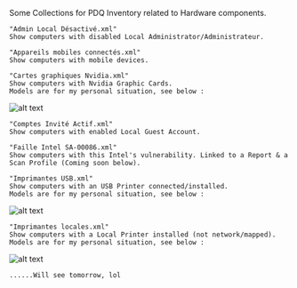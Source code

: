Some Collections for PDQ Inventory related to Hardware components.

````
"Admin Local Désactivé.xml"
Show computers with disabled Local Administrator/Administrateur.
````
````
"Appareils mobiles connectés.xml"
Show computers with mobile devices.
````
````
"Cartes graphiques Nvidia.xml"
Show computers with Nvidia Graphic Cards. 
Models are for my personal situation, see below :
````
![alt text](https://github.com/wizz13150/PDQ_Repo/blob/master/PDQInventory/Hardware/NVidia.png)
````
"Comptes Invité Actif.xml"
Show computers with enabled Local Guest Account.
````
````
"Faille Intel SA-00086.xml"
Show computers with this Intel's vulnerability. Linked to a Report & a Scan Profile (Coming soon below).

````
````
"Imprimantes USB.xml"
Show computers with an USB Printer connected/installed. 
Models are for my personal situation, see below :
````
![alt text](https://github.com/wizz13150/PDQ_Repo/blob/master/PDQInventory/Hardware/USBPrinters.png)
````
"Imprimantes locales.xml"
Show computers with a Local Printer installed (not network/mapped). 
Models are for my personal situation, see below :
````
![alt text](https://github.com/wizz13150/PDQ_Repo/blob/master/PDQInventory/Hardware/LocalPrinters.png)
````
......Will see tomorrow, lol 
````
````

````
````

````
````


````


